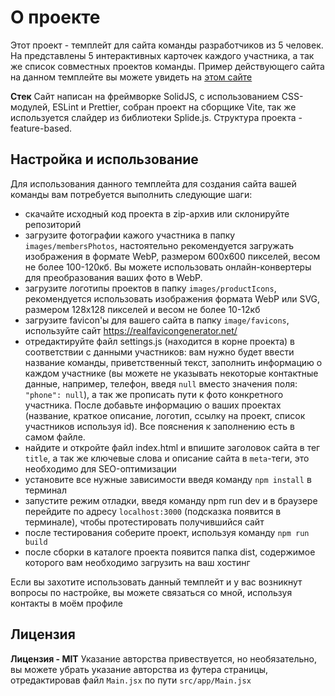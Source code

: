 # О проекте
Этот проект - темплейт для сайта команды разработчиков из 5 человек. На представлены 5 интерактивных карточек каждого участника,  а так же список совместных проектов команды. Пример действующего сайта на данном темплейте вы можете увидеть на [этом сайте](htpps://new-devs.ru)

**Стек**
Сайт написан на фреймворке SolidJS, с использованием CSS-модулей, ESLint и Prettier, cобран проект на сборщике Vite, так же используется слайдер из библиотеки Splide.js. Структура проекта - feature-based.

## Настройка и использование

Для использования данного темплейта для создания сайта вашей команды вам потребуется выполнить следующие шаги:

 - скачайте исходный код проекта в zip-архив или склонируйте репозиторий
 - загрузите фотографии кажого участника в папку `images/membersPhotos`, настоятельно рекомендуется загружать изображения в формате WebP, размером 600х600 пикселей, весом не более 100-120кб. Вы можете использовать онлайн-конвертеры для преобразования ваших фото в WebP.
 - загрузите логотипы проектов в папку `images/productIcons`, рекомендуется использовать изображения формата WebP или SVG, размером 128x128 пикселей и весом не более 10-12кб 
 - загрузите favicon'ы для вашего сайта в папку `image/favicons`, используйте сайт  https://realfavicongenerator.net/
 - отредактируйте файл settings.js (находится в корне проекта) в соответствии с данными участников: вам нужно будет ввести название команды, приветственный текст, заполнить информацию о каждом участнике (вы можете не указывать некоторые контактные данные, например, телефон, введя `null` вместо значения поля: `"phone": null`), а так же прописать пути к фото конкретного участника. После добавьте информацию о ваших проектах (название, краткое описание, логотип, ссылку на проект, список участников используя id). Все пояснения к заполнению есть в самом файле.
 - найдите и откройте файл index.html и впишите заголовок сайта в тег `title`, а так же ключевые слова и описание сайта в `meta`-теги, это необходимо для SEO-оптимизации
 - установите все нужные зависимости введя команду `npm install` в терминал
 - запустите режим отладки, введя команду npm run dev и в браузере перейдите по адресу `localhost:3000` (подсказка появится в терминале), чтобы протестировать получившийся сайт
 - после тестирования соберите проект, используя команду `npm run build`
 - после сборки в каталоге проекта появится папка dist, содержимое которого вам необходимо загрузить на ваш хостинг

Если вы захотите использовать данный темплейт и у вас возникнут вопросы по настройке, вы можете связаться со мной, используя контакты в моём профиле

## Лицензия
**Лицензия - MIT**
Указание авторства привествуется, но необязательно, вы можете убрать указание авторства из футера страницы, отредактировав файл `Main.jsx` по пути `src/app/Main.jsx`
 
